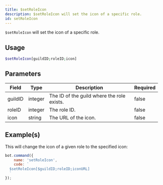 ```yaml
---
title: $setRoleIcon
description: $setRoleIcon will set the icon of a specific role.
id: setRoleIcon
---
```


`$setRoleIcon` will set the icon of a specific role.

## Usage

```php
$setRoleIcon[guildID;roleID;icon]
```

## Parameters

| Field   | Type    | Description                                | Required |
| ------- | ------- | ------------------------------------------ | -------- |
| guildID | integer | The ID of the guild where the role exists. | false    |
| roleID  | integer | The role ID.                               | false    |
| icon    | string  | The URL of the icon.                       | false    |

## Example(s)

This will change the icon of a given role to the specified icon:

```javascript
bot.command({
    name: 'setRoleIcon',
    code: `
  $setRoleIcon[$guildID;roleID;iconURL]
  `
});
```